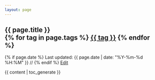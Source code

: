 ```yaml
---
layout: page
---
```


<article>
	<h1 class="post-title">
		{{ page.title }}
		<section class="tags">
			{% for tag in page.tags %}
				<a href="/tag/{{ tag | slugize }}" rel="tag">{{ tag }}</a>
			{% endfor %}
		</section>
	</h1>
	<p class="post-meta">
		{% if page.date %}
		<i class="fa fa-calendar"></i> Last updated: {{ page.date | date: "%Y-%m-%d %H:%M" }}
		//
		{% endif %}
		<a href="https://github.com/k5342/mc.ksswre.net/blob/master/{{ page.path }}"><i class="fa fa-pencil" aria-hidden="true"></i> Edit</a>
	</p>
	<section class="album">
{{ content | toc_generate }}
	</section>
</article>
